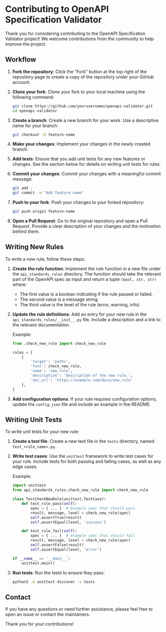 
# Contributing to OpenAPI Specification Validator

Thank you for considering contributing to the OpenAPI Specification Validator project! We welcome contributions from the community to help improve the project.

## Workflow

1. **Fork the repository**: Click the "Fork" button at the top right of the repository page to create a copy of the repository under your GitHub account.

2. **Clone your fork**: Clone your fork to your local machine using the following command:
   ```sh
   git clone https://github.com/yourusername/openapi-validator.git
   cd openapi-validator
   ```

3. **Create a branch**: Create a new branch for your work. Use a descriptive name for your branch:
   ```sh
   git checkout -b feature-name
   ```

4. **Make your changes**: Implement your changes in the newly created branch.

5. **Add tests**: Ensure that you add unit tests for any new features or changes. See the section below for details on writing unit tests for rules.

6. **Commit your changes**: Commit your changes with a meaningful commit message:
   ```sh
   git add .
   git commit -m "Add feature name"
   ```

7. **Push to your fork**: Push your changes to your forked repository:
   ```sh
   git push origin feature-name
   ```

8. **Open a Pull Request**: Go to the original repository and open a Pull Request. Provide a clear description of your changes and the motivation behind them.

## Writing New Rules

To write a new rule, follow these steps:

1. **Create the rule function**: Implement the rule function in a new file under the `api_standards_rules` directory. The function should take the relevant part of the OpenAPI spec as input and return a tuple `(bool, str, str)` where:
   - The first value is a boolean indicating if the rule passed or failed.
   - The second value is a message string.
   - The third value is the level of the rule (error, warning, info).

2. **Update the rule definitions**: Add an entry for your new rule in the `api_standards_rules/__init__.py` file. Include a description and a link to the relevant documentation.

   Example:
   ```python
   from .check_new_rule import check_new_rule

   rules = [
       {
           'target': 'paths',
           'func': check_new_rule,
           'name': 'new_rule',
           'description': 'Description of the new rule.',
           'doc_url': 'https://example.com/docs/new_rule'
       },
   ]
   ```

3. **Add configuration options**: If your rule requires configuration options, update the `config.json` file and include an example in the README.

## Writing Unit Tests

To write unit tests for your new rule:

1. **Create a test file**: Create a new test file in the `tests` directory, named `test_<rule_name>.py`.

2. **Write test cases**: Use the `unittest` framework to write test cases for your rule. Include tests for both passing and failing cases, as well as any edge cases.

   Example:
   ```python
   import unittest
   from api_standards_rules.check_new_rule import check_new_rule

   class TestCheckNewRule(unittest.TestCase):
       def test_rule_pass(self):
           spec = { ... }  # Example spec that should pass
           result, message, level = check_new_rule(spec)
           self.assertTrue(result)
           self.assertEqual(level, 'success')

       def test_rule_fail(self):
           spec = { ... }  # Example spec that should fail
           result, message, level = check_new_rule(spec)
           self.assertFalse(result)
           self.assertEqual(level, 'error')

   if __name__ == '__main__':
       unittest.main()
   ```

3. **Run tests**: Run the tests to ensure they pass:
   ```sh
   python3 -m unittest discover -s tests
   ```

## Contact

If you have any questions or need further assistance, please feel free to open an issue or contact the maintainers.

Thank you for your contributions!
